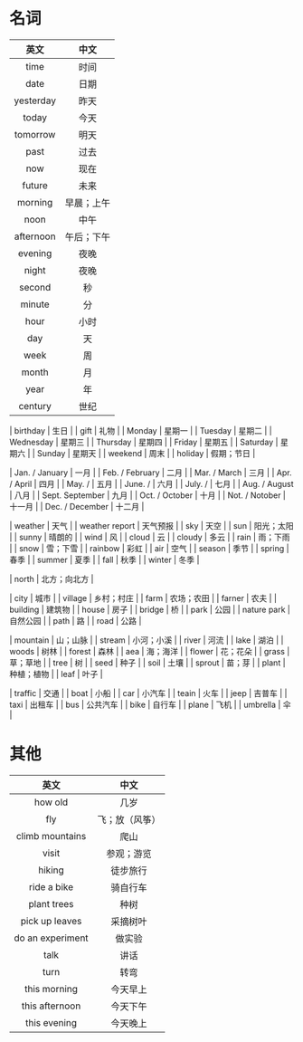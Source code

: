 # 名词
|英文|中文|
|:---:|:---:|
| time | 时间 |
| date | 日期 |
| yesterday | 昨天 |
| today | 今天 |
| tomorrow | 明天 |
| past | 过去 |
| now | 现在 |
| future | 未来 |
| morning | 早晨；上午 |
| noon | 中午 |
| afternoon | 午后；下午 |
| evening | 夜晚 |
| night | 夜晚 |
| second | 秒 |
| minute | 分 |
| hour | 小时 |
| day | 天 |
| week | 周 |
| month | 月 |
| year | 年 |
| century | 世纪 |

| birthday | 生日 |
| gift | 礼物 |
| Monday | 星期一 |
| Tuesday | 星期二 |
| Wednesday | 星期三 |
| Thursday | 星期四 |
| Friday | 星期五 |
| Saturday | 星期六 |
| Sunday | 星期天 |
| weekend | 周末 |
| holiday | 假期；节日 |

| Jan. / January | 一月 |
| Feb. / February | 二月 |
| Mar. / March | 三月 |
| Apr. / April | 四月 |
| May. /  | 五月 |
| June. /  | 六月 |
| July. /  | 七月 |
| Aug. / August | 八月 |
| Sept. September | 九月 |
| Oct. / October | 十月 |
| Not. / Notober | 十一月 |
| Dec. / December | 十二月 |


| weather | 天气 |
| weather report | 天气预报 |
| sky | 天空 |
| sun | 阳光；太阳 |
| sunny | 晴朗的 |
| wind | 风 |
| cloud | 云 |
| cloudy | 多云 |
| rain | 雨；下雨 |
| snow | 雪；下雪 |
| rainbow | 彩虹 |
| air | 空气 |
| season | 季节 |
| spring | 春季 |
| summer | 夏季 |
| fall | 秋季 |
| winter | 冬季 |

| north | 北方；向北方 |

| city | 城市 |
| village | 乡村；村庄 |
| farm | 农场；农田 |
| farner | 农夫 |
| building | 建筑物 |
| house | 房子 |
| bridge | 桥 |
| park | 公园 |
| nature park | 自然公园 |
| path | 路 |
| road | 公路 |

| mountain | 山；山脉 |
| stream | 小河；小溪 |
| river | 河流 |
| lake | 湖泊 |
| woods | 树林 |
| forest | 森林 |
| aea | 海；海洋 |
| flower | 花；花朵 |
| grass | 草；草地 |
| tree | 树 |
| seed | 种子 |
| soil | 土壤 |
| sprout | 苗；芽 |
| plant | 种植；植物 |
| leaf | 叶子 |


| traffic | 交通 |
| boat | 小船 |
| car | 小汽车 |
| teain | 火车 |
| jeep | 吉普车 |
| taxi | 出租车 |
| bus | 公共汽车 |
| bike | 自行车 |
| plane | 飞机 |
| umbrella | 伞 |



# 其他
|英文|中文|
|:---:|:---:|
| how old | 几岁 |
| fly | 飞；放（风筝） |
| climb mountains | 爬山 |
| visit | 参观；游览 |
| hiking | 徒步旅行 |
| ride a bike | 骑自行车 |
| plant trees | 种树 |
| pick up leaves | 采摘树叶 |
| do an experiment | 做实验 |
| talk | 讲话 |
| turn | 转弯 |
| this morning | 今天早上 |
| this afternoon | 今天下午 |
| this evening | 今天晚上 |



